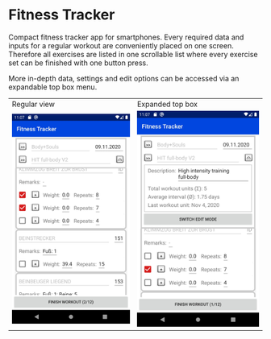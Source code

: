 # Fitness Tracker
 
Compact fitness tracker app for smartphones. Every required data and inputs for a regular workout are conveniently placed on one screen. Therefore all exercises are listed in one scrollable list where every exercise set can be finished with one button press.

More in-depth data, settings and edit options can be accessed via an expandable top box menu.

<table>
  <tr>
    <td>Regular view</td>
    <td>Expanded top box</td>
  </tr>
  <tr>
    <td><img src="app/doc/readme/Showcase01.jpg" width=384></td>
    <td><img src="app/doc/readme/Showcase02.jpg" width=384></td>
  </tr>
</table>

